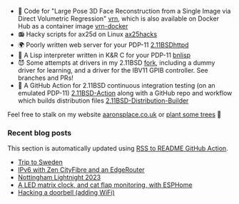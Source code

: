 - 🤡 Code for "Large Pose 3D Face Reconstruction from a Single Image
  via Direct Volumetric Regression"
  [vrn](https://github.com/AaronJackson/vrn), which is also available
  on Docker Hub as a container image
  [vrn-docker](https://github.com/AaronJackson/vrn-docker)
- 📻 Hacky scripts for ax25d on Linux
  [ax25hacks](https://github.com/AaronJackson/ax25hacks)
- 🌍 Poorly written web server for your PDP-11
  [2.11BSDhttpd](https://github.com/AaronJackson/2.11BSDhttpd)
- 🐍 A Lisp interpreter written in K&R C for your PDP-11
  [bnlisp](https://github.com/AaronJackson/bnlisp)
- 😈 Some attempts at drivers in my 2.11BSD
  [fork](https://github.com/AaronJackson/2.11BSD), including a dummy
  driver for learning, and a driver for the IBV11 GPIB controller. See
  branches and PRs!
- 🤖 A GitHub Action for 2.11BSD continuous integration testing (on an
  emulated PDP-11)
  [2.11BSD-Action](https://github.com/AaronJackson/2.11BSD-Action) along 
  with a GitHub repo and workflow which builds distribution files
  [2.11BSD-Distribution-Builder](https://github.com/AaronJackson/2.11BSD-Distribution-Builder)

Feel free to stalk on my website
[aaronsplace.co.uk](http://aaronsplace.co.uk)
or [plant some trees](https://ecologi.com/aaronjackson?r=60ba3335dc24a022bb3f46dc) 🌳


### Recent blog posts

This section is automatically updated using [RSS to README GitHub Action](https://github.com/JasonEtco/rss-to-readme).

<!--START_SECTION:feed-->
* [Trip to Sweden](http:&#x2F;&#x2F;aaronsplace.co.uk&#x2F;blog&#x2F;2023-03-14-a-trip-to-sweden.html)
* [IPv6 with Zen CityFibre and an EdgeRouter](http:&#x2F;&#x2F;aaronsplace.co.uk&#x2F;blog&#x2F;2023-03-01-ipv6-edgerouter-cityfibre-zen.html)
* [Nottingham Lightnight 2023 ](http:&#x2F;&#x2F;aaronsplace.co.uk&#x2F;blog&#x2F;2023-02-04-nottigham-lightnight-2023.html)
* [A LED matrix clock, and cat flap monitoring, with ESPHome](http:&#x2F;&#x2F;aaronsplace.co.uk&#x2F;blog&#x2F;2023-01-09-an-led-matrix-clock-and-rfid-catflap.html)
* [Hacking a doorbell (adding WiFi) ](http:&#x2F;&#x2F;aaronsplace.co.uk&#x2F;blog&#x2F;2022-12-29-hacking-a-doorbell.html)
<!--END_SECTION:feed-->
